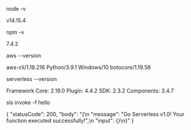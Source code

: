 node -v

v14.15.4


npm -v

7.4.2


aws --version

aws-cli/1.18.216 Python/3.9.1 Windows/10 botocore/1.19.56


serverless --version

Framework Core: 2.19.0
Plugin: 4.4.2
SDK: 2.3.2
Components: 3.4.7


sls invoke -f hello

{
    "statusCode": 200,
    "body": "{\n  \"message\": \"Go Serverless v1.0! Your function executed successfully!\",\n  \"input\": {}\n}"
}
